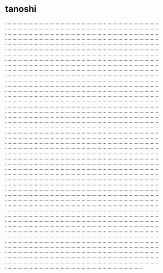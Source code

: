 # tanoshi
...................................................................................................................................................................................................................................................................................................................................................................................................................................................................................................................................................................................................................................................................................................................................................................................................................................................................................................................................................................................................................................................................................................................................................................................................................................................................................................................................................................................................................................................................................................................................................................................................................................................................................................................................................................................................................................................................................................................................................................................................................................................................................................................................................................................................................................................................................................................................................................................................................................................................................................................................................................................................................................................................................................................................................................................................................................................................................................................................................................................................................................................................................................................................................................................................................................................................................................................................................................................................................................................................................................................................................................................................................................................................................................................................................................................................................................................................................................................................................................................................................................................................................................................................................................................................................................................................................................................................................................................................................................................................................................................................................................................................................................................................................................................................................................................................................................................................................................................................................................................................................................................................................................................................................................................................................................................................................................................................................................................................................................................................................................................................................................................................................................................................................................................................................................................................................................................................................................................................................................................................................................................................................................................................................................................
